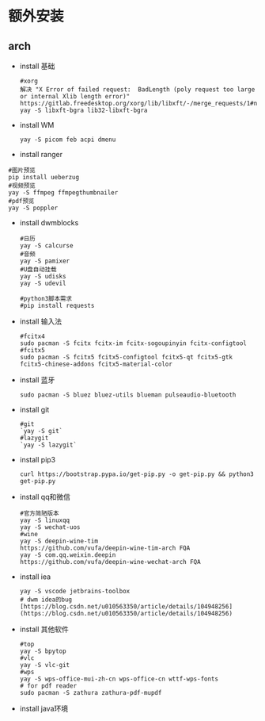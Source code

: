 # 额外安装

## arch
- install 基础
  
  ```
  #xorg
  解决 "X Error of failed request:  BadLength (poly request too large or internal Xlib length error)"
  https://gitlab.freedesktop.org/xorg/lib/libxft/-/merge_requests/1#note_388317
  yay -S libxft-bgra lib32-libxft-bgra
  ```

- install WM 
  
  ```
  yay -S picom feb acpi dmenu
  ```

- install ranger
 ```
 #图片预览
 pip install ueberzug
 #视频预览
 yay -S ffmpeg ffmpegthumbnailer
 #pdf预览
 yay -S poppler
 ```

- install dwmblocks
  ```
  #日历
  yay -S calcurse
  #音频
  yay -S pamixer
  #U盘自动挂载
  yay -S udisks
  yay -S udevil
  
  #python3脚本需求
  #pip install requests
  ```

- install 输入法 
  ```
  #fcitx4
  sudo pacman -S fcitx fcitx-im fcitx-sogoupinyin fcitx-configtool
  #fcitx5
  sudo pacman -S fcitx5 fcitx5-configtool fcitx5-qt fcitx5-gtk fcitx5-chinese-addons fcitx5-material-color
  ```

- install 蓝牙
  
  `sudo pacman -S bluez bluez-utils blueman pulseaudio-bluetooth`

- install git
  
  ```
  #git
  `yay -S git`
  #lazygit
  `yay -S lazygit`
  ```

- install pip3  
  
  `curl https://bootstrap.pypa.io/get-pip.py -o get-pip.py && python3 get-pip.py`

- install qq和微信 
    
    ```
    #官方简陋版本
    yay -S linuxqq
    yay -S wechat-uos
    #wine
    yay -S deepin-wine-tim
    https://github.com/vufa/deepin-wine-tim-arch FQA
    yay -S com.qq.weixin.deepin
    https://github.com/vufa/deepin-wine-wechat-arch FQA
    ```

- install iea 
  
  ```
  yay -S vscode jetbrains-toolbox
  # dwm idea的bug [https://blog.csdn.net/u010563350/article/details/104948256](https://blog.csdn.net/u010563350/article/details/104948256)
  ```

- install 其他软件 
  
  ```
  #top
  yay -S bpytop
  #vlc
  yay -S vlc-git
  #wps
  yay -S wps-office-mui-zh-cn wps-office-cn wttf-wps-fonts
  # for pdf reader
  sudo pacman -S zathura zathura-pdf-mupdf
  ```

- install java环境
  ```

  ```


